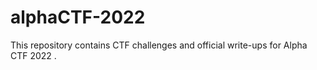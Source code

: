 # alphaCTF-2022
This repository contains CTF challenges and official write-ups for Alpha CTF 2022 .
